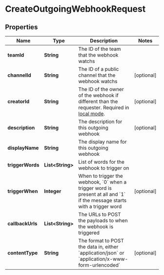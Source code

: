 

# CreateOutgoingWebhookRequest


## Properties

| Name | Type | Description | Notes |
|------------ | ------------- | ------------- | -------------|
|**teamId** | **String** | The ID of the team that the webhook watchs |  |
|**channelId** | **String** | The ID of a public channel that the webhook watchs |  [optional] |
|**creatorId** | **String** | The ID of the owner of the webhook if different than the requester. Required in [local mode](https://docs.mattermost.com/administration/mmctl-cli-tool.html#local-mode). |  [optional] |
|**description** | **String** | The description for this outgoing webhook |  [optional] |
|**displayName** | **String** | The display name for this outgoing webhook |  |
|**triggerWords** | **List&lt;String&gt;** | List of words for the webhook to trigger on |  |
|**triggerWhen** | **Integer** | When to trigger the webhook, &#x60;0&#x60; when a trigger word is present at all and &#x60;1&#x60; if the message starts with a trigger word |  [optional] |
|**callbackUrls** | **List&lt;String&gt;** | The URLs to POST the payloads to when the webhook is triggered |  |
|**contentType** | **String** | The format to POST the data in, either &#x60;application/json&#x60; or &#x60;application/x-www-form-urlencoded&#x60; |  [optional] |



